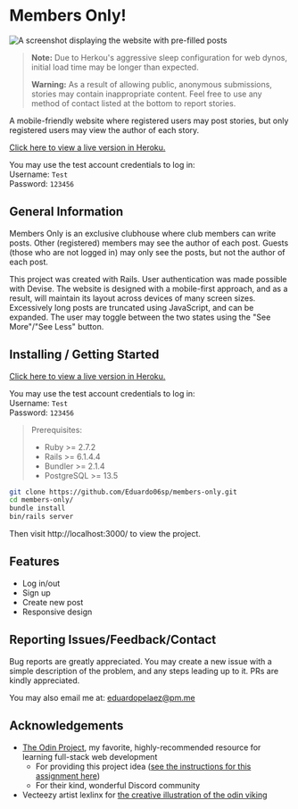 # Members Only!
![A screenshot displaying the website with pre-filled posts](https://i.postimg.cc/cLZWGt1Z/members-only-home.png "Site Home Page")
> **Note:** Due to Herkou's aggressive sleep configuration for web dynos, initial load time may be longer than expected.
>
> **Warning:** As a result of allowing public, anonymous submissions, stories may contain inappropriate content. Feel free to use any method of contact listed at the bottom to report stories.

A mobile-friendly website where registered users may post stories, but only registered users may view the author of each story.

[Click here to view a live version in Heroku.](https://quiet-meadow-24874.herokuapp.com/)

You may use the test account credentials to log in:<br>
Username: `Test`<br>
Password: `123456`

## General Information
Members Only is an exclusive clubhouse where club members can write posts. Other (registered) members may see the author of each post. Guests (those who are not logged in) may only see the posts, but not the author of each post.

This project was created with Rails. User authentication was made possible with Devise.
The website is designed with a mobile-first approach, and as a result, will maintain its layout across devices of many screen sizes.
Excessively long posts are truncated using JavaScript, and can be expanded. The user may toggle between the two states using the "See More"/"See Less" button.

## Installing / Getting Started
[Click here to view a live version in Heroku.](https://quiet-meadow-24874.herokuapp.com/)

You may use the test account credentials to log in:<br>
Username: `Test`<br>
Password: `123456`

> Prerequisites:
> * Ruby >= 2.7.2
> * Rails >= 6.1.4.4
> * Bundler >= 2.1.4
> * PostgreSQL >= 13.5

```bash
git clone https://github.com/Eduardo06sp/members-only.git
cd members-only/
bundle install
bin/rails server
```
Then visit http://localhost:3000/ to view the project.

## Features
* Log in/out
* Sign up
* Create new post
* Responsive design

## Reporting Issues/Feedback/Contact
Bug reports are greatly appreciated. You may create a new issue with a simple description of the problem, and any steps leading up to it.
PRs are kindly appreciated.

You may also email me at: eduardopelaez@pm.me

## Acknowledgements
* [The Odin Project](https://www.theodinproject.com/home), my favorite, highly-recommended resource for learning full-stack web development
  - For providing this project idea ([see the instructions for this assignment here](https://www.theodinproject.com/paths/full-stack-ruby-on-rails/courses/ruby-on-rails/lessons/members-only))
  - For their kind, wonderful Discord community
* Vecteezy artist lexlinx for [the creative illustration of the odin viking](https://www.vecteezy.com/vector-art/5191239-god-odin-mascot-viking-illustration)
